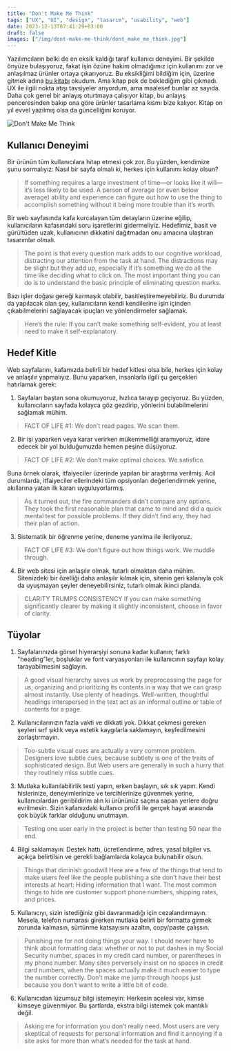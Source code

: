 ```yaml
---
title: "Don't Make Me Think"
tags: ["UX", "UI", "design", "tasarım", "usability", "web"]
date: 2023-12-13T07:41:29+03:00
draft: false
images: ["/img/dont-make-me-think/dont_make_me_think.jpg"]
---
```


Yazılımcıların belki de en eksik kaldığı taraf kullanıcı deneyimi.
Bir şekilde önyüze bulaşıyoruz, fakat işin özüne hakim olmadığımız için kullanımı zor ve anlaşılmaz ürünler ortaya çıkarıyoruz.
Bu eksikliğimi bildiğim için, üzerine gitmek adına [bu kitabı](https://www.amazon.com/Dont-Make-Think-Revisited-Usability/dp/0321965515) okudum.
Ama kitap pek de beklediğim gibi çıkmadı.
UX ile ilgili nokta atışı tavsiyeler arıyordum, ama maalesef bunlar az sayıda.
Daha çok genel bir anlayış oturtmaya çalışıyor kitap, bu anlayış penceresinden bakıp ona göre ürünler tasarlama kısmı bize kalıyor.
Kitap on yıl evvel yazılmış olsa da güncelliğini koruyor.

![Don't Make Me Think][1]

## Kullanıcı Deneyimi

Bir ürünün tüm kullanıcılara hitap etmesi çok zor.
Bu yüzden, kendimize şunu sormalıyız: Nasıl bir sayfa olmalı ki, herkes için kullanımı kolay olsun?

> If something requires a large investment of time—or looks like it will—it’s less likely to be used.
> A person of average (or even below average) ability and experience can figure out how to use the thing to accomplish something without it being more trouble than it’s worth.

Bir web sayfasında kafa kurcalayan tüm detayların üzerine eğilip, kullanıcıların kafasındaki soru işaretlerini gidermeliyiz.
Hedefimiz, basit ve gürültüden uzak, kullanıcının dikkatini dağıtmadan onu amacına ulaştıran tasarımlar olmalı.

> The point is that every question mark adds to our cognitive workload, distracting our attention from the task at hand. The distractions may be slight but they add up, especially if it’s something we do all the time like deciding what to click on.
> The most important thing you can do is to understand the basic principle of eliminating question marks.

Bazı işler doğası gereği karmaşık olabilir, basitleştiremeyebiliriz.
Bu durumda da yapılacak olan şey, kullanıcıların kendi kendilerine işin içinden çıkabilmelerini sağlayacak ipuçları ve yönlendirmeler sağlamak.

> Here’s the rule: If you can’t make something self-evident, you at least need to make it self-explanatory.

## Hedef Kitle

Web sayfalarını, kafamızda belirli bir hedef kitlesi olsa bile, herkes için kolay ve anlaşılır yapmalıyız.
Bunu yaparken, insanlarla ilgili şu gerçekleri hatırlamak gerek:

1. Sayfaları baştan sona okumuyoruz, hızlıca tarayıp geçiyoruz. Bu yüzden, kullanıcıların sayfada kolayca göz gezdirip, yönlerini bulabilmelerini sağlamak mühim.

> FACT OF LIFE #1: We don’t read pages. We scan them.

2. Bir işi yaparken veya karar verirken mükemmelliği aramıyoruz, idare edecek bir yol bulduğumuzda hemen peşine düşüyoruz.

> FACT OF LIFE #2: We don’t make optimal choices. We satisfice.

Buna örnek olarak, itfaiyeciler üzerinde yapılan bir araştırma verilmiş.
Acil durumlarda, itfaiyeciler ellerindeki tüm opsiyonları değerlendirmek yerine, akıllarına yatan ilk kararı uyguluyorlarmış.

> As it turned out, the fire commanders didn’t compare any options. They took the first reasonable plan that came to mind and did a quick mental test for possible problems. If they didn’t find any, they had their plan of action.

3. Sistematik bir öğrenme yerine, deneme yanılma ile ilerliyoruz.

> FACT OF LIFE #3: We don’t figure out how things work. We muddle through.

4. Bir web sitesi için anlaşılır olmak, tutarlı olmaktan daha mühim. Sitenizdeki bir özelliği daha anlaşılır kılmak için, sitenin geri kalanıyla çok da uyuşmayan şeyler deneyebilirsiniz, tutarlı olmak ikinci planda.

> CLARITY TRUMPS CONSISTENCY If you can make something significantly clearer by making it slightly inconsistent, choose in favor of clarity.

## Tüyolar

1. Sayfalarınızda görsel hiyerarşiyi sonuna kadar kullanın; farklı "heading"ler, boşluklar ve font varyasyonları ile kullanıcının sayfayı kolay tarayabilmesini sağlayın.

> A good visual hierarchy saves us work by preprocessing the page for us, organizing and prioritizing its contents in a way that we can grasp almost instantly.
> Use plenty of headings. Well-written, thoughtful headings interspersed in the text act as an informal outline or table of contents for a page.

2. Kullanıcılarınızın fazla vakti ve dikkati yok. Dikkat çekmesi gereken şeyleri sırf şıklık veya estetik kaygılarla saklamayın, keşfedilmesini zorlaştırmayın.

> Too-subtle visual cues are actually a very common problem. Designers love subtle cues, because subtlety is one of the traits of sophisticated design. But Web users are generally in such a hurry that they routinely miss subtle cues.

3. Mutlaka kullanılabilirlik testi yapın, erken başlayın, sık sık yapın. Kendi hislerinize, deneyimlerinize ve tercihlerinize güvenmek yerine, kullanıcılardan geribildirim alın ki ürününüz saçma sapan yerlere doğru evrilmesin. Sizin kafanızdaki kullanıcı profili ile gerçek hayat arasında çok büyük farklar olduğunu unutmayın.

> Testing one user early in the project is better than testing 50 near the end. 

4. Bilgi saklamayın: Destek hattı, ücretlendirme, adres, yasal bilgiler vs. açıkça belirtilsin ve gerekli bağlamlarda kolayca bulunabilir olsun.

> Things that diminish goodwill Here are a few of the things that tend to make users feel like the people publishing a site don’t have their best interests at heart: Hiding information that I want. The most common things to hide are customer support phone numbers, shipping rates, and prices.

5. Kullanıcıyı, sizin istediğiniz gibi davranmadığı için cezalandırmayın. Mesela, telefon numarası girerken mutlaka belirli bir formatta girmek zorunda kalmasın, sürtünme katsayısını azaltın, copy/paste çalışsın.

> Punishing me for not doing things your way. I should never have to think about formatting data: whether or not to put dashes in my Social Security number, spaces in my credit card number, or parentheses in my phone number. Many sites perversely insist on no spaces in credit card numbers, when the spaces actually make it much easier to type the number correctly. Don’t make me jump through hoops just because you don’t want to write a little bit of code.

6. Kullanıcıdan lüzumsuz bilgi istemeyin: Herkesin acelesi var, kimse kimseye güvenmiyor. Bu şartlarda, ekstra bilgi istemek çok mantıklı değil.

> Asking me for information you don’t really need. Most users are very skeptical of requests for personal information and find it annoying if a site asks for more than what’s needed for the task at hand.

[1]: /img/dont-make-me-think/dont_make_me_think.jpg

